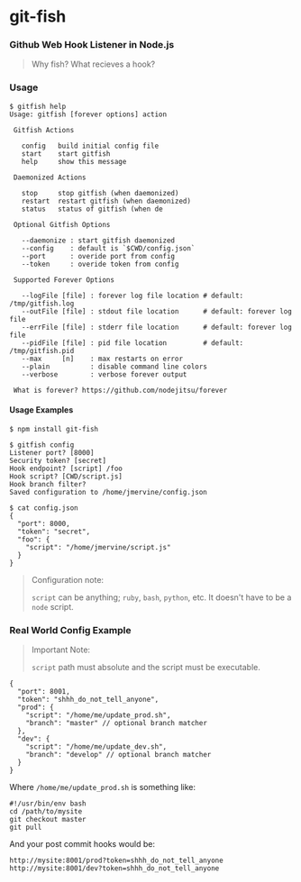 # git-fish

### Github Web Hook Listener in Node.js

> Why fish? What recieves a hook?

### Usage

    $ gitfish help
    Usage: gitfish [forever options] action

     Gitfish Actions

       config   build initial config file
       start    start gitfish
       help     show this message

     Daemonized Actions

       stop     stop gitfish (when daemonized)
       restart  restart gitfish (when daemonized)
       status   status of gitfish (when de

     Optional Gitfish Options

       --daemonize : start gitfish daemonized
       --config    : default is `$CWD/config.json`
       --port      : overide port from config
       --token     : overide token from config

     Supported Forever Options

       --logFile [file] : forever log file location # default: /tmp/gitfish.log
       --outFile [file] : stdout file location      # default: forever log file
       --errFile [file] : stderr file location      # default: forever log file
       --pidFile [file] : pid file location         # default: /tmp/gitfish.pid
       --max     [n]    : max restarts on error
       --plain          : disable command line colors
       --verbose        : verbose forever output

     What is forever? https://github.com/nodejitsu/forever


#### Usage Examples

    $ npm install git-fish

    $ gitfish config
    Listener port? [8000]
    Security token? [secret]
    Hook endpoint? [script] /foo
    Hook script? [CWD/script.js]
    Hook branch filter?
    Saved configuration to /home/jmervine/config.json

    $ cat config.json
    {
      "port": 8000,
      "token": "secret",
      "foo": {
        "script": "/home/jmervine/script.js"
      }
    }

> Configuration note:
>
> `script` can be anything; `ruby`, `bash`, `python`, etc. It doesn't have to be a `node` script.

### Real World Config Example

> Important Note:
>
> `script` path must absolute and the script must be executable.

    {
      "port": 8001,
      "token": "shhh_do_not_tell_anyone",
      "prod": {
        "script": "/home/me/update_prod.sh",
        "branch": "master" // optional branch matcher
      },
      "dev": {
        "script": "/home/me/update_dev.sh",
        "branch": "develop" // optional branch matcher
      }
    }

Where `/home/me/update_prod.sh` is something like:

    #!/usr/bin/env bash
    cd /path/to/mysite
    git checkout master
    git pull

And your post commit hooks would be:

    http://mysite:8001/prod?token=shhh_do_not_tell_anyone
    http://mysite:8001/dev?token=shhh_do_not_tell_anyone

